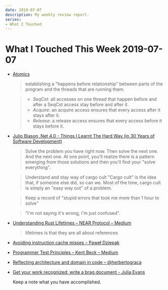 ```yaml
---
date: 2019-07-07
description: My weekly review report.
series:
- What I Touched
---
```


# What I Touched This Week 2019-07-07


- [Atomics](https://doc.rust-lang.org/nomicon/atomics.html)

    > establishing a "happens before relationship" between parts of the program and the threads that are running them.

    > - *SeqCst*: all accesses on one thread that happen before and after a SeqCst access stay before and after it.
    > - *Acquire*: an acquire access ensures that every access after it stays after it.
    > - *Release*: a release access ensures that every access before it stays before it.

- [Julio Biason .Net 4.0 - Things I Learnt The Hard Way (in 30 Years of Software Development)](https://blog.juliobiason.me/thoughts/things-i-learnt-the-hard-way/)

    > Solve the problem you have right now. Then solve the next one. And the next one. At one point, you'll realize there is a pattern emerging from those solutions and then you'll find your "solve everything".

    > Understand and stay way of cargo cult "Cargo cult" is the idea that, if someone else did, so can we. Most of the time, cargo cult is simply an "easy way out" of a problem.

    > Keep a record of "stupid errors that took me more than 1 hour to solve"

    > "I'm not saying it's wrong, I'm just confused".


- [Understanding Rust Lifetimes – NEAR Protocol – Medium](https://medium.com/nearprotocol/understanding-rust-lifetimes-e813bcd405fa)

    > lifetimes is that they are all about references

* [Avoiding instruction cache misses – Paweł Dziepak](https://pdziepak.github.io/2019/06/21/avoiding-icache-misses/)
* [Programmer Test Principles – Kent Beck – Medium](https://medium.com/@kentbeck_7670/programmer-test-principles-d01c064d7934)
* [Reflecting architecture and domain in code – @herbertograca](https://herbertograca.com/2019/06/05/reflecting-architecture-and-domain-in-code/)
* [Get your work recognized: write a brag document - Julia Evans](https://jvns.ca/blog/brag-documents/)

    Keep a note what you have accomplished.
